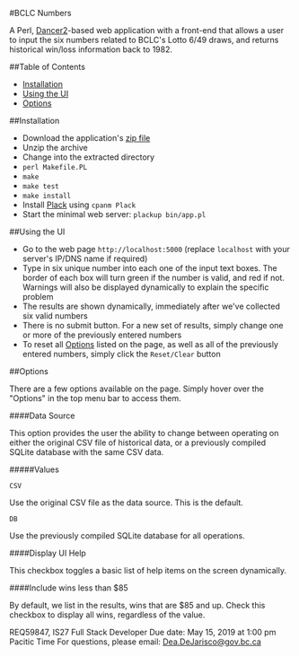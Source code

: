 #BCLC Numbers

A Perl, [Dancer2](https://metacpan.org/pod/Dancer2)-based web application with a
front-end that allows a user to input the six numbers related to BCLC's Lotto
6/49 draws, and returns historical win/loss information back to 1982.

##Table of Contents

- [Installation](#installation)
- [Using the UI](#using-the-ui)
- [Options](#options)

##Installation

- Download the application's [zip file](https://github.com/ddejarisco/codechallenge-REQ59847-00003/archive/master.zip)
- Unzip the archive
- Change into the extracted directory
- `perl Makefile.PL`
- `make`
- `make test`
- `make install`
- Install [Plack](https://metacpan.org/pod/Plack) using `cpanm Plack`
- Start the minimal web server: `plackup bin/app.pl`

##Using the UI

- Go to the web page `http://localhost:5000` (replace `localhost` with your 
server's IP/DNS name if required)
- Type in six unique number into each one of the input text boxes. The border of
each box will turn green if the number is valid, and red if not. Warnings will
also be displayed dynamically to explain the specific problem
- The results are shown dynamically, immediately after we've collected six valid
numbers
- There is no submit button. For a new set of results, simply change one or more
of the previously entered numbers
- To reset all [Options](#options) listed on the page, as well as all of the
previously entered numbers, simply click the `Reset/Clear` button

##Options

There are a few options available on the page. Simply hover over the "Options"
in the top menu bar to access them.

####Data Source

This option provides the user the ability to change between operating on either
the original CSV file of historical data, or a previously compiled SQLite 
database with the same CSV data.

#####Values

    CSV
    
Use the original CSV file as the data source. This is the default.

    DB
    
Use the previously compiled SQLite database for all operations.

####Display UI Help

This checkbox toggles a basic list of help items on the screen dynamically.

####Include wins less than $85

By default, we list in the results, wins that are $85 and up. Check this
checkbox to display all wins, regardless of the value.        

REQ59847, IS27 Full Stack Developer
Due date: May 15, 2019 at 1:00 pm Pacitic Time
For questions, please email: Dea.DeJarisco@gov.bc.ca
